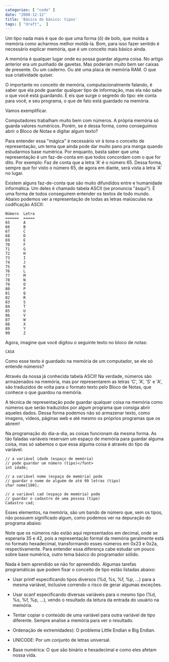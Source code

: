 ```yaml
---
categories: [ "code" ]
date: "2008-12-12"
title: 'Básico do básico: tipos'
tags: [ "draft",  ]
---
```

Um tipo nada mais é que do que uma forma (ô) de bolo, que molda a memória como acharmos melhor moldá-la. Bom, para isso fazer sentido é necessário explicar memória, que é um conceito mais básico ainda.

A memória é qualquer lugar onde eu possa guardar alguma coisa. No artigo anterior era um punhado de gavetas. Mas poderiam muito bem ser caixas de presente. Ou um caderno. Ou até uma placa de memória RAM. O que sua criatividade quiser.

O importante no conceito de memória, computacionalmente falando, é saber que ela pode guardar qualquer tipo de informação, mas ela não sabe o que você está guardando. E eis que surge o segredo do tipo: ele conta para você, e seu programa, o que de fato está guardado na memória.

Vamos exemplificar.


Computadores trabalham muito bem com números. A própria memória só guarda valores numéricos. Porém, se é dessa forma, como conseguimos abrir o Bloco de Notas e digitar algum texto?

Para entender essa "mágica" é necessário vir à tona o conceito de representação, um tema que ainda pode dar muito pano pra manga quando estudarmos base numérica. Por enquanto, basta saber que uma representação é um faz-de-conta em que todos concordam com o que for dito. Por exemplo: Faz de conta que a letra 'A' é o número 65. Dessa forma, sempre que for visto o número 65, de agora em diante, será vista a letra 'A' no lugar.

Existem alguns faz-de-conta que são muito difundidos entre e humanidade informática. Um deles é chamado tabela ASCII (se pronuncia "ásqui"). É uma forma de todos conseguirem entender os textos de todo mundo. Abaixo podemos ver a representação de todas as letras maiúsculas na codificação ASCII:

    
    Número  Letra
    ======  =====
    65      A
    66      B
    67      C
    68      D
    69      E
    70      F
    71      G
    72      H
    73      I
    74      J
    75      K
    76      L
    77      M
    78      N
    79      O
    80      P
    81      Q
    82      R
    83      S
    84      T
    85      U
    86      V
    87      W
    88      X
    89      Y
    90      Z

Agora, imagine que você digitou o seguinte texto no bloco de notas:

    
    CASA

Como esse texto é guardado na memória de um computador, se ele só entende números?

Através da nossa já conhecida tabela ASCII! Na verdade, números são armazenados na memória, mas por representarem as letras 'C', 'A', 'S' e 'A', são traduzidos de volta para o formato texto pelo Bloco de Notas, que conhece o que guardou na memória.



A técnica de representação pode guardar qualquer coisa na memória como números que serão traduzidos por algum programa que consiga abrir aqueles dados. Dessa forma podemos não só armazenar texto, como imagens, vídeos, páginas web e até mesmo os próprios programas que os abrem!

Na programação do dia-a-dia, as coisas funcionam da mesma forma. As tão faladas variáveis reservam um espaço de memória para guardar alguma coisa, mas só sabemos o que essa alguma coisa é através do tipo da variável:

    
    // a variável idade (espaço de memória)
    // pode guardar um número (tipo)</font>
    int idade; 
    
    // a variável nome (espaço de memória) pode
    // guardar o nome de alguém de até 99 letras (tipo)
    char nome[100]; 
    
    // a variável cad (espaço de memória) pode
    // guardar o cadastro de uma pessoa (tipo)
    Cadastro cad;

Esses elementos, na memória, são um bando de número que, sem os tipos, não possuem significado algum, como podemos ver na depuração do programa abaixo:


Note que os números não estão aqui representados em decimal, onde se esperaria 35 e 42, pois a representação formal da memória geralmente está no formato hexadecimal, transformando esses números em 0x23 e 0x2a, respectivamente. Para entender essa diferença cabe estudar um pouco sobre base numérica, outro tema básico do programador sólido.


Nada é bem aprendido se não for apreendido. Algumas tarefas programáticas que podem fixar o conceito de tipo estão listadas abaixo:

	
  * Usar printf especificando tipos diversos (%d, %s, %f, %p, ...) para a mesma variável, inclusive correndo o risco de gerar algumas exceções.

	
  * Usar scanf especificando diversas variáveis para o mesmo tipo (%d, %s, %f, %p, ...), vendo o resultado da leitura da entrada do usuário na memória.

	
  * Tentar copiar o conteúdo de uma variável para outra variável de tipo diferente. Sempre analise a memória para ver o resultado.


	
  * Ordenação de extremidades): O problema Little Endian e Big Endian.

	
  * UNICODE: Por um conjunto de letras universal.

	
  * Base numérica: O que são binário e hexadecimal e como eles afetam nossa vida.

